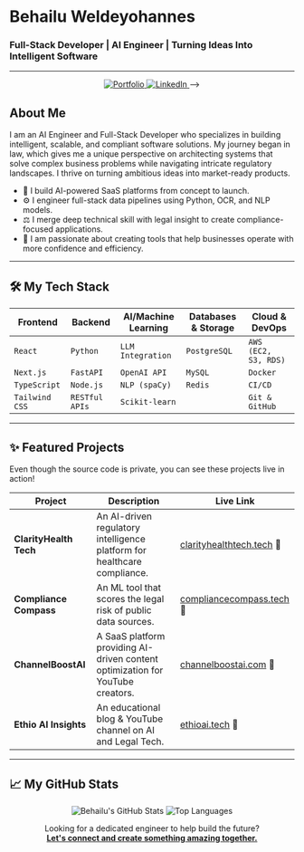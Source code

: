 # Behailu Weldeyohannes
### Full-Stack Developer | AI Engineer | Turning Ideas Into Intelligent Software
---

<p align="center">
  <a href="https://behailu.tech" target="_blank">
    <img src="https://img.shields.io/badge/Portfolio-behailu.tech-06B6D4?style=for-the-badge&logo=Vercel&logoColor=white" alt="Portfolio"/>
  </a>
  <a href="https://linkedin.com/in/behail/" target="_blank">
    <img src="https://img.shields.io/badge/LinkedIn-Connect-0A66C2?style=for-the-badge&logo=linkedin&logoColor=white" alt="LinkedIn"/>
  </a>
<!--   <a href="mailto:your-email@example.com">
<!--     <img src="https://img.shields.io/badge/Email-Contact_Me-D14836?style=for-the-badge&logo=gmail&logoColor=white" alt="Email"/> -->
  </a> -->
</p>

## About Me

I am an AI Engineer and Full-Stack Developer who specializes in building intelligent, scalable, and compliant software solutions. My journey began in law, which gives me a unique perspective on architecting systems that solve complex business problems while navigating intricate regulatory landscapes. I thrive on turning ambitious ideas into market-ready products.

- 🧠 I build AI-powered SaaS platforms from concept to launch.
- ⚙️ I engineer full-stack data pipelines using Python, OCR, and NLP models.
- ⚖️ I merge deep technical skill with legal insight to create compliance-focused applications.
- 🚀 I am passionate about creating tools that help businesses operate with more confidence and efficiency.

---

## 🛠️ My Tech Stack

| Frontend           | Backend                | AI/Machine Learning      | Databases & Storage | Cloud & DevOps       |
| ------------------ | ---------------------- | ------------------------ | ------------------- | -------------------- |
| `React`            | `Python`               | `LLM Integration`        | `PostgreSQL`        | `AWS (EC2, S3, RDS)` |
| `Next.js`          | `FastAPI`              | `OpenAI API`             | `MySQL`             | `Docker`             |
| `TypeScript`       | `Node.js`              | `NLP (spaCy)`            | `Redis`             | `CI/CD`              |
| `Tailwind CSS`     | `RESTful APIs`         | `Scikit-learn`           |                     | `Git & GitHub`       |

---

## ✨ Featured Projects

Even though the source code is private, you can see these projects live in action!

| Project               | Description                                                                  | Live Link                                                              |
| --------------------- | ---------------------------------------------------------------------------- | ---------------------------------------------------------------------- |
| **ClarityHealth Tech**  | An AI-driven regulatory intelligence platform for healthcare compliance.       | [clarityhealthtech.tech](https://clarityhealthtech.tech/) 🚀             |
| **Compliance Compass**| An ML tool that scores the legal risk of public data sources.                | [compliancecompass.tech](https://www.compliancecompass.tech/) 🚀   |
| **ChannelBoostAI**    | A SaaS platform providing AI-driven content optimization for YouTube creators. | [channelboostai.com](https://www.channelboostai.com/) 🚀                 |
| **Ethio AI Insights**   | An educational blog & YouTube channel on AI and Legal Tech.                  | [ethioai.tech](https://ethioai.tech/) 🚀                                 |

---

## 📈 My GitHub Stats

<p align="center">
  <img src="https://github-readme-stats.vercel.app/api?username=Behailu-Weldeyohannes&show_icons=true&theme=tokyonight&hide_border=true&count_private=true" alt="Behailu's GitHub Stats" />
  <img src="https://github-readme-stats.vercel.app/api/top-langs/?username=Behailu-Weldeyohannes&layout=compact&theme=tokyonight&hide_border=true&langs_count=8" alt="Top Languages" />
</p>

<p align="center">
  Looking for a dedicated engineer to help build the future? <br/> 
  <strong><a href="https://behailu.tech/hire-me">Let's connect and create something amazing together.</a></strong>
</p>

